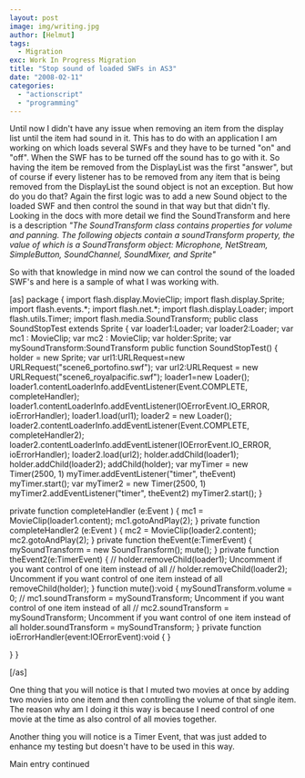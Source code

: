 ```yaml
---
layout: post
image: img/writing.jpg
author: [Helmut]
tags:
  - Migration
exc: Work In Progress Migration
title: "Stop sound of loaded SWFs in AS3"
date: "2008-02-11"
categories: 
  - "actionscript"
  - "programming"
---
```


Until now I didn't have any issue when removing an item from the display list until the item had sound in it. This has to do with an application I am working on which loads several SWFs and they have to be turned "on" and "off". When the SWF has to be turned off the sound has to go with it. So having the item be removed from the DisplayList was the first "answer", but of course if every listener has to be removed from any item that is being removed from the DisplayList the sound object is not an exception. But how do you do that? Again the first logic was to add a new Sound object to the loaded SWF and then control the sound in that way but that didn't fly. Looking in the docs with more detail we find the SoundTransform and here is a description _"The SoundTransform class contains properties for volume and panning. The following objects contain a soundTransform property, the value of which is a SoundTransform object: Microphone, NetStream, SimpleButton, SoundChannel, SoundMixer, and Sprite"_

So with that knowledge in mind now we can control the sound of the loaded SWF's and here is a sample of what I was working with.

\[as\] package { import flash.display.MovieClip; import flash.display.Sprite; import flash.events.\*; import flash.net.\*; import flash.display.Loader; import flash.utils.Timer; import flash.media.SoundTransform; public class SoundStopTest extends Sprite { var loader1:Loader; var loader2:Loader; var mc1 : MovieClip; var mc2 : MovieClip; var holder:Sprite; var mySoundTransform:SoundTransform public function SoundStopTest() { holder = new Sprite; var url1:URLRequest=new URLRequest("scene6\_portofino.swf"); var url2:URLRequest = new URLRequest("scene6\_royalpacific.swf"); loader1=new Loader(); loader1.contentLoaderInfo.addEventListener(Event.COMPLETE, completeHandler); loader1.contentLoaderInfo.addEventListener(IOErrorEvent.IO\_ERROR, ioErrorHandler); loader1.load(url1); loader2 = new Loader(); loader2.contentLoaderInfo.addEventListener(Event.COMPLETE, completeHandler2); loader2.contentLoaderInfo.addEventListener(IOErrorEvent.IO\_ERROR, ioErrorHandler); loader2.load(url2); holder.addChild(loader1); holder.addChild(loader2); addChild(holder); var myTimer = new Timer(2500, 1) myTimer.addEventListener("timer", theEvent) myTimer.start(); var myTimer2 = new Timer(2500, 1) myTimer2.addEventListener("timer", theEvent2) myTimer2.start(); }

private function completeHandler (e:Event ) { mc1 = MovieClip(loader1.content); mc1.gotoAndPlay(2); } private function completeHandler2 (e:Event ) { mc2 = MovieClip(loader2.content); mc2.gotoAndPlay(2); } private function theEvent(e:TimerEvent) { mySoundTransform = new SoundTransform(); mute(); } private function theEvent2(e:TimerEvent) { // holder.removeChild(loader1); Uncomment if you want control of one item instead of all // holder.removeChild(loader2); Uncomment if you want control of one item instead of all removeChild(holder); } function mute():void { mySoundTransform.volume = 0; // mc1.soundTransform = mySoundTransform; Uncomment if you want control of one item instead of all // mc2.soundTransform = mySoundTransform; Uncomment if you want control of one item instead of all holder.soundTransform = mySoundTransform; } private function ioErrorHandler(event:IOErrorEvent):void { }

} }

\[/as\]

One thing that you will notice is that I muted two movies at once by adding two movies into one item and then controlling the volume of that single item. The reason why am I doing it this way is because I need control of one movie at the time as also control of all movies together.

Another thing you will notice is a Timer Event, that was just added to enhance my testing but doesn't have to be used in this way.

Main entry continued
